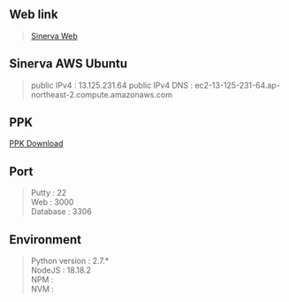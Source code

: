 ## Web link
>[Sinerva Web](https://3.133.111.198:3000)

## Sinerva AWS Ubuntu
>public IPv4 : 13.125.231.64
>public IPv4 DNS : ec2-13-125-231-64.ap-northeast-2.compute.amazonaws.com


## PPK
[PPK Download](https://github.com/rmflsdl4/ProjectSinerva/releases/download/ppk/sinervaPPK.ppk)


## Port
>Putty : 22  
>Web : 3000  
>Database : 3306


## Environment
>Python version : 2.7.*  
>NodeJS : 18.18.2  
>NPM :   
>NVM :  



